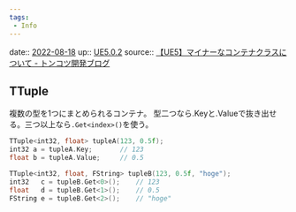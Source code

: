 ```yaml
---
tags:
 - Info
---
```


date:: [2022-08-18](Daily_Note/2022-08-18.md)
up:: [UE5.0.2](../Bar/App/UE5.0.2.md)
source:: [【UE5】マイナーなコンテナクラスについて - トンコツ開発ブログ](https://shuntaendo.hatenablog.com/entry/2022/03/11/165915#TTuple)

## TTuple
複数の型を1つにまとめられるコンテナ。
型二つなら.Keyと.Valueで抜き出せる。三つ以上なら`.Get<index>()`を使う。

```cpp
TTuple<int32, float> tupleA(123, 0.5f);
int32 a = tupleA.Key;		// 123
float b = tupleA.Value;		// 0.5

TTuple<int32, float, FString> tupleB(123, 0.5f, "hoge");
int32   c = tupleB.Get<0>();	// 123
float   d = tupleB.Get<1>();	// 0.5
FString e = tupleB.Get<2>();	// "hoge"
```
